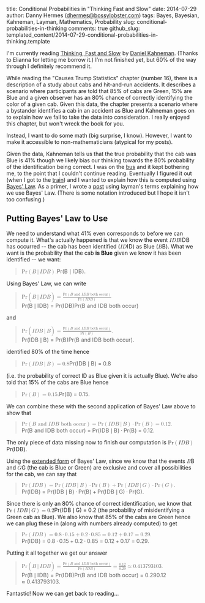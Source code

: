 title: Conditional Probabilities in "Thinking Fast and Slow"
date: 2014-07-29
author: Danny Hermes (dhermes@bossylobster.com)
tags: Bayes, Bayesian, Kahneman, Layman, Mathematics, Probability
slug: conditional-probabilities-in-thinking
comments: true
github_slug: templated_content/2014-07-29-conditional-probabilities-in-thinking.template

I'm currently reading
<a href="http://www.amazon.com/gp/product/0374533555/ref=as_li_tl?ie=UTF8&camp=1789&creative=9325&creativeASIN=0374533555&linkCode=as2&tag=boslobblo-20&linkId=FMJCYK4RKIVWRNFH">Thinking, Fast and Slow</a><img src="//ir-na.amazon-adsystem.com/e/ir?t=boslobblo-20&l=as2&o=1&a=0374533555" width="1" height="1" border="0" alt="AMZN Affiliate Ad" style="border:none !important; margin:0px !important;" />
by [Daniel Kahneman](http://en.wikipedia.org/wiki/Daniel_Kahneman).
(Thanks to Elianna for letting me borrow it.) I'm not finished yet, but
60% of the way through I definitely recommend it.

While reading the "Causes Trump Statistics" chapter (number 16), there
is a description of a study about cabs and hit-and-run accidents. It
describes a scenario where participants are told that 85% of cabs are
Green, 15% are Blue and a given observer has an 80% chance of correctly
identifying the color of a given cab. Given this data, the chapter
presents a scenario where a bystander identifies a cab in an accident as
Blue and Kahneman goes on to explain how we fail to take the data into
consideration. I really enjoyed this chapter, but won't wreck the book
for you.

Instead, I want to do some math (big surprise, I know). However, I want
to make it accessible to non-mathematicians (atypical for my posts).

Given the data, Kahneman tells us that the true probability that the cab
was Blue is 41% though we likely bias our thinking towards the 80%
probability of the identification being correct. I was on the
[bus](http://www.sfmta.com/) and it kept bothering me, to the point that
I couldn't continue reading. Eventually I figured it out (when I got to
the [train](http://www.bart.gov/)) and I wanted to explain how this is
computed using [Bayes' Law](http://en.wikipedia.org/wiki/Bayes%27_law).
As a primer, I wrote a
[post](/2014/07/bayes-law-primer.html) using
layman's terms explaining how we use Bayes' Law. (There is some notation
introduced but I hope it isn't too confusing.)

Putting Bayes' Law to Use
-------------------------

We need to understand what 41% even corresponds to before we can compute
it. What's actually happened is that we know the event
<span class="katex"><span class="katex-mathml"><math><semantics><mrow><mi>I</mi><mi>D</mi><mi>B</mi></mrow><annotation encoding="application/x-tex">IDB</annotation></semantics></math></span><span class="katex-html" aria-hidden="true"><span class="base"><span class="strut" style="height:0.68333em;vertical-align:0em;"></span><span class="mord mathit" style="margin-right:0.07847em;">I</span><span class="mord mathit" style="margin-right:0.02778em;">D</span><span class="mord mathit" style="margin-right:0.05017em;">B</span></span></span></span> has occurred -- the cab has been identified
(<span class="katex"><span class="katex-mathml"><math><semantics><mrow><mi>I</mi><mi>D</mi></mrow><annotation encoding="application/x-tex">ID</annotation></semantics></math></span><span class="katex-html" aria-hidden="true"><span class="base"><span class="strut" style="height:0.68333em;vertical-align:0em;"></span><span class="mord mathit" style="margin-right:0.07847em;">I</span><span class="mord mathit" style="margin-right:0.02778em;">D</span></span></span></span>) as Blue (<span class="katex"><span class="katex-mathml"><math><semantics><mrow><mi>B</mi></mrow><annotation encoding="application/x-tex">B</annotation></semantics></math></span><span class="katex-html" aria-hidden="true"><span class="base"><span class="strut" style="height:0.68333em;vertical-align:0em;"></span><span class="mord mathit" style="margin-right:0.05017em;">B</span></span></span></span>).
What we want is the probability that the cab **is Blue** given we know
it has been identified -- we want:

<div class="katex-elt"><blockquote>
<span class="katex"><span class="katex-mathml"><math><semantics><mrow><mtext>Pr</mtext><mo>(</mo><mi>B</mi><mtext>&ThinSpace;</mtext><mi mathvariant="normal">&#8739;</mi><mtext>&ThinSpace;</mtext><mi>I</mi><mi>D</mi><mi>B</mi><mo>)</mo><mi mathvariant="normal">.</mi></mrow><annotation encoding="application/x-tex">\text{Pr}(B \, | \, IDB).</annotation></semantics></math></span><span class="katex-html" aria-hidden="true"><span class="base"><span class="strut" style="height:1em;vertical-align:-0.25em;"></span><span class="mord text"><span class="mord">Pr</span></span><span class="mopen">(</span><span class="mord mathit" style="margin-right:0.05017em;">B</span><span class="mspace" style="margin-right:0.16666666666666666em;"></span><span class="mord">&#8739;</span><span class="mspace" style="margin-right:0.16666666666666666em;"></span><span class="mord mathit" style="margin-right:0.07847em;">I</span><span class="mord mathit" style="margin-right:0.02778em;">D</span><span class="mord mathit" style="margin-right:0.05017em;">B</span><span class="mclose">)</span><span class="mord">.</span></span></span></span>
</blockquote></div>

Using Bayes' Law, we can write

<div class="katex-elt"><blockquote>
<span class="katex"><span class="katex-mathml"><math><semantics><mrow><mtext>Pr</mtext><mo>(</mo><mi>B</mi><mtext>&ThinSpace;</mtext><mi mathvariant="normal">&#8739;</mi><mtext>&ThinSpace;</mtext><mi>I</mi><mi>D</mi><mi>B</mi><mo>)</mo><mo>=</mo><mfrac><mrow><mtext>Pr</mtext><mo>(</mo><mi>B</mi><mtext>&#0160;and&#0160;</mtext><mi>I</mi><mi>D</mi><mi>B</mi><mtext>&#0160;both&#0160;occur</mtext><mo>)</mo></mrow><mrow><mtext>Pr</mtext><mo>(</mo><mi>I</mi><mi>D</mi><mi>B</mi><mo>)</mo></mrow></mfrac></mrow><annotation encoding="application/x-tex">\text{Pr}(B \, | \, IDB) = \frac{\text{Pr}(B \text{ and } IDB \text{ both occur})}{\text{Pr}(IDB)}</annotation></semantics></math></span><span class="katex-html" aria-hidden="true"><span class="base"><span class="strut" style="height:1em;vertical-align:-0.25em;"></span><span class="mord text"><span class="mord">Pr</span></span><span class="mopen">(</span><span class="mord mathit" style="margin-right:0.05017em;">B</span><span class="mspace" style="margin-right:0.16666666666666666em;"></span><span class="mord">&#8739;</span><span class="mspace" style="margin-right:0.16666666666666666em;"></span><span class="mord mathit" style="margin-right:0.07847em;">I</span><span class="mord mathit" style="margin-right:0.02778em;">D</span><span class="mord mathit" style="margin-right:0.05017em;">B</span><span class="mclose">)</span><span class="mspace" style="margin-right:0.2777777777777778em;"></span><span class="mrel">=</span><span class="mspace" style="margin-right:0.2777777777777778em;"></span></span><span class="base"><span class="strut" style="height:1.53em;vertical-align:-0.52em;"></span><span class="mord"><span class="mopen nulldelimiter"></span><span class="mfrac"><span class="vlist-t vlist-t2"><span class="vlist-r"><span class="vlist" style="height:1.01em;"><span style="top:-2.655em;"><span class="pstrut" style="height:3em;"></span><span class="sizing reset-size6 size3 mtight"><span class="mord mtight"><span class="mord text mtight"><span class="mord mtight">Pr</span></span><span class="mopen mtight">(</span><span class="mord mathit mtight" style="margin-right:0.07847em;">I</span><span class="mord mathit mtight" style="margin-right:0.02778em;">D</span><span class="mord mathit mtight" style="margin-right:0.05017em;">B</span><span class="mclose mtight">)</span></span></span></span><span style="top:-3.23em;"><span class="pstrut" style="height:3em;"></span><span class="frac-line" style="border-bottom-width:0.04em;"></span></span><span style="top:-3.485em;"><span class="pstrut" style="height:3em;"></span><span class="sizing reset-size6 size3 mtight"><span class="mord mtight"><span class="mord text mtight"><span class="mord mtight">Pr</span></span><span class="mopen mtight">(</span><span class="mord mathit mtight" style="margin-right:0.05017em;">B</span><span class="mord text mtight"><span class="mord mtight">&#0160;and&#0160;</span></span><span class="mord mathit mtight" style="margin-right:0.07847em;">I</span><span class="mord mathit mtight" style="margin-right:0.02778em;">D</span><span class="mord mathit mtight" style="margin-right:0.05017em;">B</span><span class="mord text mtight"><span class="mord mtight">&#0160;both&#0160;occur</span></span><span class="mclose mtight">)</span></span></span></span></span><span class="vlist-s">&#8203;</span></span><span class="vlist-r"><span class="vlist" style="height:0.52em;"><span></span></span></span></span></span><span class="mclose nulldelimiter"></span></span></span></span></span>
</blockquote></div>

and

<div class="katex-elt"><blockquote>
<span class="katex"><span class="katex-mathml"><math><semantics><mrow><mtext>Pr</mtext><mo>(</mo><mi>I</mi><mi>D</mi><mi>B</mi><mtext>&ThinSpace;</mtext><mi mathvariant="normal">&#8739;</mi><mtext>&ThinSpace;</mtext><mi>B</mi><mo>)</mo><mo>=</mo><mfrac><mrow><mtext>Pr</mtext><mo>(</mo><mi>B</mi><mtext>&#0160;and&#0160;</mtext><mi>I</mi><mi>D</mi><mi>B</mi><mtext>&#0160;both&#0160;occur</mtext><mo>)</mo></mrow><mrow><mtext>Pr</mtext><mo>(</mo><mi>B</mi><mo>)</mo></mrow></mfrac><mi mathvariant="normal">.</mi></mrow><annotation encoding="application/x-tex">\text{Pr}(IDB \, | \, B) = \frac{\text{Pr}(B \text{ and } IDB \text{ both occur})}{\text{Pr}(B)}.</annotation></semantics></math></span><span class="katex-html" aria-hidden="true"><span class="base"><span class="strut" style="height:1em;vertical-align:-0.25em;"></span><span class="mord text"><span class="mord">Pr</span></span><span class="mopen">(</span><span class="mord mathit" style="margin-right:0.07847em;">I</span><span class="mord mathit" style="margin-right:0.02778em;">D</span><span class="mord mathit" style="margin-right:0.05017em;">B</span><span class="mspace" style="margin-right:0.16666666666666666em;"></span><span class="mord">&#8739;</span><span class="mspace" style="margin-right:0.16666666666666666em;"></span><span class="mord mathit" style="margin-right:0.05017em;">B</span><span class="mclose">)</span><span class="mspace" style="margin-right:0.2777777777777778em;"></span><span class="mrel">=</span><span class="mspace" style="margin-right:0.2777777777777778em;"></span></span><span class="base"><span class="strut" style="height:1.53em;vertical-align:-0.52em;"></span><span class="mord"><span class="mopen nulldelimiter"></span><span class="mfrac"><span class="vlist-t vlist-t2"><span class="vlist-r"><span class="vlist" style="height:1.01em;"><span style="top:-2.655em;"><span class="pstrut" style="height:3em;"></span><span class="sizing reset-size6 size3 mtight"><span class="mord mtight"><span class="mord text mtight"><span class="mord mtight">Pr</span></span><span class="mopen mtight">(</span><span class="mord mathit mtight" style="margin-right:0.05017em;">B</span><span class="mclose mtight">)</span></span></span></span><span style="top:-3.23em;"><span class="pstrut" style="height:3em;"></span><span class="frac-line" style="border-bottom-width:0.04em;"></span></span><span style="top:-3.485em;"><span class="pstrut" style="height:3em;"></span><span class="sizing reset-size6 size3 mtight"><span class="mord mtight"><span class="mord text mtight"><span class="mord mtight">Pr</span></span><span class="mopen mtight">(</span><span class="mord mathit mtight" style="margin-right:0.05017em;">B</span><span class="mord text mtight"><span class="mord mtight">&#0160;and&#0160;</span></span><span class="mord mathit mtight" style="margin-right:0.07847em;">I</span><span class="mord mathit mtight" style="margin-right:0.02778em;">D</span><span class="mord mathit mtight" style="margin-right:0.05017em;">B</span><span class="mord text mtight"><span class="mord mtight">&#0160;both&#0160;occur</span></span><span class="mclose mtight">)</span></span></span></span></span><span class="vlist-s">&#8203;</span></span><span class="vlist-r"><span class="vlist" style="height:0.52em;"><span></span></span></span></span></span><span class="mclose nulldelimiter"></span></span><span class="mord">.</span></span></span></span>
</blockquote></div>

identified 80% of the time hence

<div class="katex-elt"><blockquote>
<span class="katex"><span class="katex-mathml"><math><semantics><mrow><mtext>Pr</mtext><mo>(</mo><mi>I</mi><mi>D</mi><mi>B</mi><mtext>&ThinSpace;</mtext><mi mathvariant="normal">&#8739;</mi><mtext>&ThinSpace;</mtext><mi>B</mi><mo>)</mo><mo>=</mo><mn>0.8</mn></mrow><annotation encoding="application/x-tex">\text{Pr}(IDB \, | \, B) = 0.8</annotation></semantics></math></span><span class="katex-html" aria-hidden="true"><span class="base"><span class="strut" style="height:1em;vertical-align:-0.25em;"></span><span class="mord text"><span class="mord">Pr</span></span><span class="mopen">(</span><span class="mord mathit" style="margin-right:0.07847em;">I</span><span class="mord mathit" style="margin-right:0.02778em;">D</span><span class="mord mathit" style="margin-right:0.05017em;">B</span><span class="mspace" style="margin-right:0.16666666666666666em;"></span><span class="mord">&#8739;</span><span class="mspace" style="margin-right:0.16666666666666666em;"></span><span class="mord mathit" style="margin-right:0.05017em;">B</span><span class="mclose">)</span><span class="mspace" style="margin-right:0.2777777777777778em;"></span><span class="mrel">=</span><span class="mspace" style="margin-right:0.2777777777777778em;"></span></span><span class="base"><span class="strut" style="height:0.64444em;vertical-align:0em;"></span><span class="mord">0</span><span class="mord">.</span><span class="mord">8</span></span></span></span>
</blockquote></div>

(i.e. the probability of correct ID
as Blue given it is actually Blue). We're also told that 15% of the cabs
are Blue hence

<div class="katex-elt"><blockquote>
<span class="katex"><span class="katex-mathml"><math><semantics><mrow><mtext>Pr</mtext><mo>(</mo><mi>B</mi><mo>)</mo><mo>=</mo><mn>0.15.</mn></mrow><annotation encoding="application/x-tex">\text{Pr}(B) = 0.15.</annotation></semantics></math></span><span class="katex-html" aria-hidden="true"><span class="base"><span class="strut" style="height:1em;vertical-align:-0.25em;"></span><span class="mord text"><span class="mord">Pr</span></span><span class="mopen">(</span><span class="mord mathit" style="margin-right:0.05017em;">B</span><span class="mclose">)</span><span class="mspace" style="margin-right:0.2777777777777778em;"></span><span class="mrel">=</span><span class="mspace" style="margin-right:0.2777777777777778em;"></span></span><span class="base"><span class="strut" style="height:0.64444em;vertical-align:0em;"></span><span class="mord">0</span><span class="mord">.</span><span class="mord">1</span><span class="mord">5</span><span class="mord">.</span></span></span></span>
</blockquote></div>

 We can combine these with the second
application of Bayes' Law above to show that

<div class="katex-elt"><blockquote>
<span class="katex"><span class="katex-mathml"><math><semantics><mrow><mtext>Pr</mtext><mo>(</mo><mi>B</mi><mtext>&#0160;and&#0160;</mtext><mi>I</mi><mi>D</mi><mi>B</mi><mtext>&#0160;both&#0160;occur</mtext><mo>)</mo><mo>=</mo><mtext>Pr</mtext><mo>(</mo><mi>I</mi><mi>D</mi><mi>B</mi><mtext>&ThinSpace;</mtext><mi mathvariant="normal">&#8739;</mi><mtext>&ThinSpace;</mtext><mi>B</mi><mo>)</mo><mo>&#8901;</mo><mtext>Pr</mtext><mo>(</mo><mi>B</mi><mo>)</mo><mo>=</mo><mn>0.12.</mn></mrow><annotation encoding="application/x-tex">\text{Pr}(B \text{ and } IDB \text{ both occur}) = \text{Pr}(IDB \, | \, B) \cdot \text{Pr}(B) = 0.12.</annotation></semantics></math></span><span class="katex-html" aria-hidden="true"><span class="base"><span class="strut" style="height:1em;vertical-align:-0.25em;"></span><span class="mord text"><span class="mord">Pr</span></span><span class="mopen">(</span><span class="mord mathit" style="margin-right:0.05017em;">B</span><span class="mord text"><span class="mord">&#0160;and&#0160;</span></span><span class="mord mathit" style="margin-right:0.07847em;">I</span><span class="mord mathit" style="margin-right:0.02778em;">D</span><span class="mord mathit" style="margin-right:0.05017em;">B</span><span class="mord text"><span class="mord">&#0160;both&#0160;occur</span></span><span class="mclose">)</span><span class="mspace" style="margin-right:0.2777777777777778em;"></span><span class="mrel">=</span><span class="mspace" style="margin-right:0.2777777777777778em;"></span></span><span class="base"><span class="strut" style="height:1em;vertical-align:-0.25em;"></span><span class="mord text"><span class="mord">Pr</span></span><span class="mopen">(</span><span class="mord mathit" style="margin-right:0.07847em;">I</span><span class="mord mathit" style="margin-right:0.02778em;">D</span><span class="mord mathit" style="margin-right:0.05017em;">B</span><span class="mspace" style="margin-right:0.16666666666666666em;"></span><span class="mord">&#8739;</span><span class="mspace" style="margin-right:0.16666666666666666em;"></span><span class="mord mathit" style="margin-right:0.05017em;">B</span><span class="mclose">)</span><span class="mspace" style="margin-right:0.2222222222222222em;"></span><span class="mbin">&#8901;</span><span class="mspace" style="margin-right:0.2222222222222222em;"></span></span><span class="base"><span class="strut" style="height:1em;vertical-align:-0.25em;"></span><span class="mord text"><span class="mord">Pr</span></span><span class="mopen">(</span><span class="mord mathit" style="margin-right:0.05017em;">B</span><span class="mclose">)</span><span class="mspace" style="margin-right:0.2777777777777778em;"></span><span class="mrel">=</span><span class="mspace" style="margin-right:0.2777777777777778em;"></span></span><span class="base"><span class="strut" style="height:0.64444em;vertical-align:0em;"></span><span class="mord">0</span><span class="mord">.</span><span class="mord">1</span><span class="mord">2</span><span class="mord">.</span></span></span></span>
</blockquote></div>

The only piece of data missing now to finish our computation is
<span class="katex"><span class="katex-mathml"><math><semantics><mrow><mtext>Pr</mtext><mo>(</mo><mi>I</mi><mi>D</mi><mi>B</mi><mo>)</mo></mrow><annotation encoding="application/x-tex">\text{Pr}(IDB)</annotation></semantics></math></span><span class="katex-html" aria-hidden="true"><span class="base"><span class="strut" style="height:1em;vertical-align:-0.25em;"></span><span class="mord text"><span class="mord">Pr</span></span><span class="mopen">(</span><span class="mord mathit" style="margin-right:0.07847em;">I</span><span class="mord mathit" style="margin-right:0.02778em;">D</span><span class="mord mathit" style="margin-right:0.05017em;">B</span><span class="mclose">)</span></span></span></span>.

Using the
[extended form](ster.com/2014/07/bayes-law-primer.html#extended)
of Bayes' Law, since we know that the events <span class="katex"><span class="katex-mathml"><math><semantics><mrow><mi>B</mi></mrow><annotation encoding="application/x-tex">B</annotation></semantics></math></span><span class="katex-html" aria-hidden="true"><span class="base"><span class="strut" style="height:0.68333em;vertical-align:0em;"></span><span class="mord mathit" style="margin-right:0.05017em;">B</span></span></span></span> and
<span class="katex"><span class="katex-mathml"><math><semantics><mrow><mi>G</mi></mrow><annotation encoding="application/x-tex">G</annotation></semantics></math></span><span class="katex-html" aria-hidden="true"><span class="base"><span class="strut" style="height:0.68333em;vertical-align:0em;"></span><span class="mord mathit">G</span></span></span></span> (the cab is Blue or Green) are exclusive and cover all
possibilities for the cab, we can say that

<div class="katex-elt"><blockquote>
<span class="katex"><span class="katex-mathml"><math><semantics><mrow><mtext>Pr</mtext><mo>(</mo><mi>I</mi><mi>D</mi><mi>B</mi><mo>)</mo><mo>=</mo><mtext>Pr</mtext><mo>(</mo><mi>I</mi><mi>D</mi><mi>B</mi><mtext>&ThinSpace;</mtext><mi mathvariant="normal">&#8739;</mi><mtext>&ThinSpace;</mtext><mi>B</mi><mo>)</mo><mo>&#8901;</mo><mtext>Pr</mtext><mo>(</mo><mi>B</mi><mo>)</mo><mo>+</mo><mtext>Pr</mtext><mo>(</mo><mi>I</mi><mi>D</mi><mi>B</mi><mtext>&ThinSpace;</mtext><mi mathvariant="normal">&#8739;</mi><mtext>&ThinSpace;</mtext><mi>G</mi><mo>)</mo><mo>&#8901;</mo><mtext>Pr</mtext><mo>(</mo><mi>G</mi><mo>)</mo><mi mathvariant="normal">.</mi></mrow><annotation encoding="application/x-tex">\text{Pr}(IDB) = \text{Pr}(IDB \, | \, B) \cdot \text{Pr}(B) + \text{Pr}(IDB \, | \, G) \cdot \text{Pr}(G).</annotation></semantics></math></span><span class="katex-html" aria-hidden="true"><span class="base"><span class="strut" style="height:1em;vertical-align:-0.25em;"></span><span class="mord text"><span class="mord">Pr</span></span><span class="mopen">(</span><span class="mord mathit" style="margin-right:0.07847em;">I</span><span class="mord mathit" style="margin-right:0.02778em;">D</span><span class="mord mathit" style="margin-right:0.05017em;">B</span><span class="mclose">)</span><span class="mspace" style="margin-right:0.2777777777777778em;"></span><span class="mrel">=</span><span class="mspace" style="margin-right:0.2777777777777778em;"></span></span><span class="base"><span class="strut" style="height:1em;vertical-align:-0.25em;"></span><span class="mord text"><span class="mord">Pr</span></span><span class="mopen">(</span><span class="mord mathit" style="margin-right:0.07847em;">I</span><span class="mord mathit" style="margin-right:0.02778em;">D</span><span class="mord mathit" style="margin-right:0.05017em;">B</span><span class="mspace" style="margin-right:0.16666666666666666em;"></span><span class="mord">&#8739;</span><span class="mspace" style="margin-right:0.16666666666666666em;"></span><span class="mord mathit" style="margin-right:0.05017em;">B</span><span class="mclose">)</span><span class="mspace" style="margin-right:0.2222222222222222em;"></span><span class="mbin">&#8901;</span><span class="mspace" style="margin-right:0.2222222222222222em;"></span></span><span class="base"><span class="strut" style="height:1em;vertical-align:-0.25em;"></span><span class="mord text"><span class="mord">Pr</span></span><span class="mopen">(</span><span class="mord mathit" style="margin-right:0.05017em;">B</span><span class="mclose">)</span><span class="mspace" style="margin-right:0.2222222222222222em;"></span><span class="mbin">+</span><span class="mspace" style="margin-right:0.2222222222222222em;"></span></span><span class="base"><span class="strut" style="height:1em;vertical-align:-0.25em;"></span><span class="mord text"><span class="mord">Pr</span></span><span class="mopen">(</span><span class="mord mathit" style="margin-right:0.07847em;">I</span><span class="mord mathit" style="margin-right:0.02778em;">D</span><span class="mord mathit" style="margin-right:0.05017em;">B</span><span class="mspace" style="margin-right:0.16666666666666666em;"></span><span class="mord">&#8739;</span><span class="mspace" style="margin-right:0.16666666666666666em;"></span><span class="mord mathit">G</span><span class="mclose">)</span><span class="mspace" style="margin-right:0.2222222222222222em;"></span><span class="mbin">&#8901;</span><span class="mspace" style="margin-right:0.2222222222222222em;"></span></span><span class="base"><span class="strut" style="height:1em;vertical-align:-0.25em;"></span><span class="mord text"><span class="mord">Pr</span></span><span class="mopen">(</span><span class="mord mathit">G</span><span class="mclose">)</span><span class="mord">.</span></span></span></span>
</blockquote></div>

Since there is only an 80% chance of correct identification, we know that
<span class="katex"><span class="katex-mathml"><math><semantics><mrow><mtext>Pr</mtext><mo>(</mo><mi>I</mi><mi>D</mi><mi>B</mi><mtext>&ThinSpace;</mtext><mi mathvariant="normal">&#8739;</mi><mtext>&ThinSpace;</mtext><mi>G</mi><mo>)</mo><mo>=</mo><mn>0.2</mn></mrow><annotation encoding="application/x-tex">\text{Pr}(IDB \, | \, G) = 0.2</annotation></semantics></math></span><span class="katex-html" aria-hidden="true"><span class="base"><span class="strut" style="height:1em;vertical-align:-0.25em;"></span><span class="mord text"><span class="mord">Pr</span></span><span class="mopen">(</span><span class="mord mathit" style="margin-right:0.07847em;">I</span><span class="mord mathit" style="margin-right:0.02778em;">D</span><span class="mord mathit" style="margin-right:0.05017em;">B</span><span class="mspace" style="margin-right:0.16666666666666666em;"></span><span class="mord">&#8739;</span><span class="mspace" style="margin-right:0.16666666666666666em;"></span><span class="mord mathit">G</span><span class="mclose">)</span><span class="mspace" style="margin-right:0.2777777777777778em;"></span><span class="mrel">=</span><span class="mspace" style="margin-right:0.2777777777777778em;"></span></span><span class="base"><span class="strut" style="height:0.64444em;vertical-align:0em;"></span><span class="mord">0</span><span class="mord">.</span><span class="mord">2</span></span></span></span> (the probability of
misidentifying a Green cab as Blue). We also know that 85% of the cabs are
Green hence we can plug these in (along with numbers already computed) to get

<div class="katex-elt"><blockquote>
<span class="katex"><span class="katex-mathml"><math><semantics><mrow><mtext>Pr</mtext><mo>(</mo><mi>I</mi><mi>D</mi><mi>B</mi><mo>)</mo><mo>=</mo><mn>0.8</mn><mo>&#8901;</mo><mn>0.15</mn><mo>+</mo><mn>0.2</mn><mo>&#8901;</mo><mn>0.85</mn><mo>=</mo><mn>0.12</mn><mo>+</mo><mn>0.17</mn><mo>=</mo><mn>0.29.</mn></mrow><annotation encoding="application/x-tex">\text{Pr}(IDB) = 0.8 \cdot 0.15 + 0.2 \cdot 0.85 = 0.12 + 0.17 = 0.29.</annotation></semantics></math></span><span class="katex-html" aria-hidden="true"><span class="base"><span class="strut" style="height:1em;vertical-align:-0.25em;"></span><span class="mord text"><span class="mord">Pr</span></span><span class="mopen">(</span><span class="mord mathit" style="margin-right:0.07847em;">I</span><span class="mord mathit" style="margin-right:0.02778em;">D</span><span class="mord mathit" style="margin-right:0.05017em;">B</span><span class="mclose">)</span><span class="mspace" style="margin-right:0.2777777777777778em;"></span><span class="mrel">=</span><span class="mspace" style="margin-right:0.2777777777777778em;"></span></span><span class="base"><span class="strut" style="height:0.64444em;vertical-align:0em;"></span><span class="mord">0</span><span class="mord">.</span><span class="mord">8</span><span class="mspace" style="margin-right:0.2222222222222222em;"></span><span class="mbin">&#8901;</span><span class="mspace" style="margin-right:0.2222222222222222em;"></span></span><span class="base"><span class="strut" style="height:0.72777em;vertical-align:-0.08333em;"></span><span class="mord">0</span><span class="mord">.</span><span class="mord">1</span><span class="mord">5</span><span class="mspace" style="margin-right:0.2222222222222222em;"></span><span class="mbin">+</span><span class="mspace" style="margin-right:0.2222222222222222em;"></span></span><span class="base"><span class="strut" style="height:0.64444em;vertical-align:0em;"></span><span class="mord">0</span><span class="mord">.</span><span class="mord">2</span><span class="mspace" style="margin-right:0.2222222222222222em;"></span><span class="mbin">&#8901;</span><span class="mspace" style="margin-right:0.2222222222222222em;"></span></span><span class="base"><span class="strut" style="height:0.64444em;vertical-align:0em;"></span><span class="mord">0</span><span class="mord">.</span><span class="mord">8</span><span class="mord">5</span><span class="mspace" style="margin-right:0.2777777777777778em;"></span><span class="mrel">=</span><span class="mspace" style="margin-right:0.2777777777777778em;"></span></span><span class="base"><span class="strut" style="height:0.72777em;vertical-align:-0.08333em;"></span><span class="mord">0</span><span class="mord">.</span><span class="mord">1</span><span class="mord">2</span><span class="mspace" style="margin-right:0.2222222222222222em;"></span><span class="mbin">+</span><span class="mspace" style="margin-right:0.2222222222222222em;"></span></span><span class="base"><span class="strut" style="height:0.64444em;vertical-align:0em;"></span><span class="mord">0</span><span class="mord">.</span><span class="mord">1</span><span class="mord">7</span><span class="mspace" style="margin-right:0.2777777777777778em;"></span><span class="mrel">=</span><span class="mspace" style="margin-right:0.2777777777777778em;"></span></span><span class="base"><span class="strut" style="height:0.64444em;vertical-align:0em;"></span><span class="mord">0</span><span class="mord">.</span><span class="mord">2</span><span class="mord">9</span><span class="mord">.</span></span></span></span>
</blockquote></div>

Putting it all together we get our answer

<div class="katex-elt"><blockquote>
<span class="katex"><span class="katex-mathml"><math><semantics><mrow><mtext>Pr</mtext><mo>(</mo><mi>B</mi><mtext>&ThinSpace;</mtext><mi mathvariant="normal">&#8739;</mi><mtext>&ThinSpace;</mtext><mi>I</mi><mi>D</mi><mi>B</mi><mo>)</mo><mo>=</mo><mfrac><mrow><mtext>Pr</mtext><mo>(</mo><mi>B</mi><mtext>&#0160;and&#0160;</mtext><mi>I</mi><mi>D</mi><mi>B</mi><mtext>&#0160;both&#0160;occur</mtext><mo>)</mo></mrow><mrow><mtext>Pr</mtext><mo>(</mo><mi>I</mi><mi>D</mi><mi>B</mi><mo>)</mo></mrow></mfrac><mo>=</mo><mfrac><mn>0.12</mn><mn>0.29</mn></mfrac><mo>&#8776;</mo><mn>0.413793103.</mn></mrow><annotation encoding="application/x-tex">\text{Pr}(B \, | \, IDB) = \frac{\text{Pr}(B \text{ and } IDB \text{ both occur})}{\text{Pr}(IDB)} = \frac{0.12}{0.29} \approx 0.413793103.</annotation></semantics></math></span><span class="katex-html" aria-hidden="true"><span class="base"><span class="strut" style="height:1em;vertical-align:-0.25em;"></span><span class="mord text"><span class="mord">Pr</span></span><span class="mopen">(</span><span class="mord mathit" style="margin-right:0.05017em;">B</span><span class="mspace" style="margin-right:0.16666666666666666em;"></span><span class="mord">&#8739;</span><span class="mspace" style="margin-right:0.16666666666666666em;"></span><span class="mord mathit" style="margin-right:0.07847em;">I</span><span class="mord mathit" style="margin-right:0.02778em;">D</span><span class="mord mathit" style="margin-right:0.05017em;">B</span><span class="mclose">)</span><span class="mspace" style="margin-right:0.2777777777777778em;"></span><span class="mrel">=</span><span class="mspace" style="margin-right:0.2777777777777778em;"></span></span><span class="base"><span class="strut" style="height:1.53em;vertical-align:-0.52em;"></span><span class="mord"><span class="mopen nulldelimiter"></span><span class="mfrac"><span class="vlist-t vlist-t2"><span class="vlist-r"><span class="vlist" style="height:1.01em;"><span style="top:-2.655em;"><span class="pstrut" style="height:3em;"></span><span class="sizing reset-size6 size3 mtight"><span class="mord mtight"><span class="mord text mtight"><span class="mord mtight">Pr</span></span><span class="mopen mtight">(</span><span class="mord mathit mtight" style="margin-right:0.07847em;">I</span><span class="mord mathit mtight" style="margin-right:0.02778em;">D</span><span class="mord mathit mtight" style="margin-right:0.05017em;">B</span><span class="mclose mtight">)</span></span></span></span><span style="top:-3.23em;"><span class="pstrut" style="height:3em;"></span><span class="frac-line" style="border-bottom-width:0.04em;"></span></span><span style="top:-3.485em;"><span class="pstrut" style="height:3em;"></span><span class="sizing reset-size6 size3 mtight"><span class="mord mtight"><span class="mord text mtight"><span class="mord mtight">Pr</span></span><span class="mopen mtight">(</span><span class="mord mathit mtight" style="margin-right:0.05017em;">B</span><span class="mord text mtight"><span class="mord mtight">&#0160;and&#0160;</span></span><span class="mord mathit mtight" style="margin-right:0.07847em;">I</span><span class="mord mathit mtight" style="margin-right:0.02778em;">D</span><span class="mord mathit mtight" style="margin-right:0.05017em;">B</span><span class="mord text mtight"><span class="mord mtight">&#0160;both&#0160;occur</span></span><span class="mclose mtight">)</span></span></span></span></span><span class="vlist-s">&#8203;</span></span><span class="vlist-r"><span class="vlist" style="height:0.52em;"><span></span></span></span></span></span><span class="mclose nulldelimiter"></span></span><span class="mspace" style="margin-right:0.2777777777777778em;"></span><span class="mrel">=</span><span class="mspace" style="margin-right:0.2777777777777778em;"></span></span><span class="base"><span class="strut" style="height:1.190108em;vertical-align:-0.345em;"></span><span class="mord"><span class="mopen nulldelimiter"></span><span class="mfrac"><span class="vlist-t vlist-t2"><span class="vlist-r"><span class="vlist" style="height:0.845108em;"><span style="top:-2.6550000000000002em;"><span class="pstrut" style="height:3em;"></span><span class="sizing reset-size6 size3 mtight"><span class="mord mtight"><span class="mord mtight">0</span><span class="mord mtight">.</span><span class="mord mtight">2</span><span class="mord mtight">9</span></span></span></span><span style="top:-3.23em;"><span class="pstrut" style="height:3em;"></span><span class="frac-line" style="border-bottom-width:0.04em;"></span></span><span style="top:-3.394em;"><span class="pstrut" style="height:3em;"></span><span class="sizing reset-size6 size3 mtight"><span class="mord mtight"><span class="mord mtight">0</span><span class="mord mtight">.</span><span class="mord mtight">1</span><span class="mord mtight">2</span></span></span></span></span><span class="vlist-s">&#8203;</span></span><span class="vlist-r"><span class="vlist" style="height:0.345em;"><span></span></span></span></span></span><span class="mclose nulldelimiter"></span></span><span class="mspace" style="margin-right:0.2777777777777778em;"></span><span class="mrel">&#8776;</span><span class="mspace" style="margin-right:0.2777777777777778em;"></span></span><span class="base"><span class="strut" style="height:0.64444em;vertical-align:0em;"></span><span class="mord">0</span><span class="mord">.</span><span class="mord">4</span><span class="mord">1</span><span class="mord">3</span><span class="mord">7</span><span class="mord">9</span><span class="mord">3</span><span class="mord">1</span><span class="mord">0</span><span class="mord">3</span><span class="mord">.</span></span></span></span>
</blockquote></div>

Fantastic! Now we can get back to reading...
